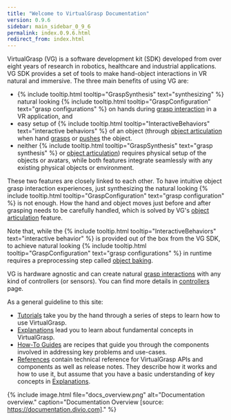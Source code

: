 ```yaml
---
title: "Welcome to VirtualGrasp Documentation"
version: 0.9.6
sidebar: main_sidebar_0_9_6
permalink: index.0.9.6.html
redirect_from: index.html
---
```


VirtualGrasp (VG) is a software development kit (SDK) developed from over eight years of research in robotics, healthcare and industrial applications.
VG SDK provides a set of tools to make hand-object interactions in VR natural and immersive. The three main benefits of using VG are:
* {% include tooltip.html tooltip="GraspSynthesis" text="synthesizing" %} natural looking {% include tooltip.html tooltip="GraspConfiguration" text="grasp configurations" %} on hands during [grasp interaction](grasp_interaction.0.9.6.html) in a VR application, and
* easy setup of {% include tooltip.html tooltip="InteractiveBehaviors" text="interactive behaviors" %} of an object (through [object articulation](object_articulation.0.9.6.html) when hand [grasps](grasp_interaction.0.9.6.html) or [pushes](push_interaction.0.9.6.html) the object. 
* neither {% include tooltip.html tooltip="GraspSynthesis" text="grasp synthesis" %} or [object articulation](object_articulation.0.10.0.html)) requires physical setup of the objects or avatars, while both features integrate seamlessly with any existing physical objects or environment.

These two features are closely linked to each other. 
To have intuitive object grasp interaction experiences, just synthesizing the natural looking 
{% include tooltip.html tooltip="GraspConfiguration" text="grasp configuration" %} is not enough. How the hand and object moves just before and after grasping needs to be carefully handled, which is solved by VG's [object articulation](object_articulation.0.9.6.html) feature.


Note that, while the {% include tooltip.html tooltip="InteractiveBehaviors" text="interactive behavior" %} is provided out of the box from the VG SDK, 
to achieve natural looking {% include tooltip.html tooltip="GraspConfiguration" text="grasp configurations" %} in runtime
requires a preprocessing step called [object baking](object_baking.0.9.6.html).

VG is hardware agnostic and can create natural [grasp interactions](grasp_interaction.0.9.6.html) with any kind of controllers (or sensors). 
You can find more details in [controllers](controllers.0.9.6.html) page.

As a general guideline to this site:

* [Tutorials](unity_get_started_installation.0.9.6.html) take you by the hand through a series of steps to learn how to use VirtualGrasp.
* [Explanations](controllers.0.9.6.html) lead you to learn about fundamental concepts in VirtualGrasp.
* [How-To Guides](unity_component_myvirtualgrasp.0.9.6.html) are recipes that guide you through the components involved in addressing key problems and use-cases.
* [References](virtualgrasp_unityapi.0.9.6.html) contain technical reference for VirtualGrasp APIs and components as well as release notes. They describe how it works and how to use it,
 but assume that you have a basic understanding of key concepts in [Explanations](controllers.0.9.6.html).

{% include image.html file="docs_overview.png" alt="Documentation overview." caption="Documentation Overview [source: https://documentation.divio.com]." %}